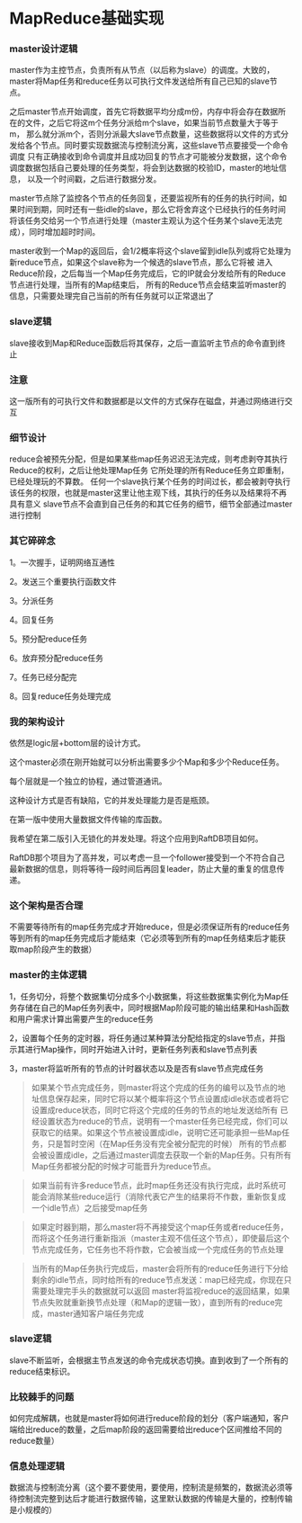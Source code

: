 # MapReduce基础实现

### master设计逻辑
master作为主控节点，负责所有从节点（以后称为slave）的调度。大致的，master将Map任务和reduce任务以可执行文件发送给所有自己已知的slave节点。

之后master节点开始调度，首先它将数据平均分成m份，内存中将会存在数据所在的文件，之后它将这m个任务分派给m个slave，如果当前节点数量大于等于m，
那么就分派m个，否则分派最大slave节点数量，这些数据将以文件的方式分发给各个节点。同时要实现数据流与控制流分离，这些slave节点要接受一个命令调度
只有正确接收到命令调度并且成功回复的节点才可能被分发数据，这个命令调度数据包括自己要处理的任务类型，将会到达数据的校验ID，master的地址信息，
以及一个时间戳，之后进行数据分发。

master节点除了监控各个节点的任务回复，还要监视所有的任务的执行时间，如果时间到期，同时还有一些idle的slave，那么它将舍弃这个已经执行的任务时间
将该任务交给另一个节点进行处理（master主观认为这个任务某个slave无法完成），同时增加超时时间。

master收到一个Map的返回后，会1/2概率将这个slave留到idle队列或将它处理为新reduce节点，如果这个slave称为一个候选的slave节点，那么它将被
进入Reduce阶段，之后每当一个Map任务完成后，它的IP就会分发给所有的Reduce节点进行处理，当所有的Map结束后，
所有的Reduce节点会结束监听master的信息，只需要处理完自己当前的所有任务就可以正常退出了

### slave逻辑
slave接收到Map和Reduce函数后将其保存，之后一直监听主节点的命令直到终止

### 注意
这一版所有的可执行文件和数据都是以文件的方式保存在磁盘，并通过网络进行交互

### 细节设计
reduce会被预先分配，但是如果某些map任务迟迟无法完成，则考虑剥夺其执行Reduce的权利，之后让他处理Map任务
它所处理的所有Reduce任务立即重制，已经处理玩的不算数。
任何一个slave执行某个任务的时间过长，都会被剥夺执行该任务的权限，也就是master这里让他主观下线，其执行的任务以及结果将不再具有意义
slave节点不会直到自己任务的和其它任务的细节，细节全部通过master进行控制

### 其它碎碎念

1。一次握手，证明网络互通性

2。发送三个重要执行函数文件

3。分派任务

4。回复任务

5。预分配reduce任务

6。放弃预分配reduce任务

7。任务已经分配完

8。回复reduce任务处理完成

### 我的架构设计
依然是logic层+bottom层的设计方式。

这个master必须在刚开始就可以分析出需要多少个Map和多少个Reduce任务。

每个层就是一个独立的协程，通过管道通讯。

这种设计方式是否有缺陷，它的并发处理能力是否是瓶颈。

在第一版中使用大量数据文件传输的库函数。

我希望在第二版引入无锁化的并发处理。将这个应用到RaftDB项目如何。

RaftDB那个项目为了高并发，可以考虑一旦一个follower接受到一个不符合自己最新数据的信息，则将等待一段时间后再回复leader，防止大量的重复的信息传递。


### 这个架构是否合理
不需要等待所有的map任务完成才开始reduce，但是必须保证所有的reduce任务等到所有的map任务完成后才能结束（它必须等到所有的map任务结束后才能获取map阶段产生的数据）

### master的主体逻辑

1，任务切分，将整个数据集切分成多个小数据集，将这些数据集实例化为Map任务存储在自己的Map任务列表中，同时根据Map阶段可能的输出结果和Hash函数和用户需求计算出需要产生的reduce任务

2，设置每个任务的定时器，将任务通过某种算法分配给指定的slave节点，并指示其进行Map操作，同时开始进入计时，更新任务列表和slave节点列表

3，master将监听所有的节点的计时器状态以及是否有slave节点完成任务
    
> 如果某个节点完成任务，则master将这个完成的任务的编号以及节点的地址信息保存起来，同时它将以某个概率将这个节点设置成idle状态或者将它设置成reduce状态，同时它将这个完成的任务的节点的地址发送给所有
> 已经设置状态为reduce的节点，说明有一个master任务已经完成，你们可以获取它的结果。如果这个节点被设置成idle，说明它还可能承担一些Map任务，只是暂时空闲（在Map任务没有完全被分配完的时候）
> 所有的节点都会被设置成idle，之后通过master调度去获取一个新的Map任务。只有所有Map任务都被分配的时候才可能晋升为reduce节点。

> 如果当前有许多reduce节点，此时map任务还没有执行完成，此时系统可能会消除某些reduce运行（消除代表它产生的结果将不作数，重新恢复成一个idle节点）之后接受map任务

> 如果定时器到期，那么master将不再接受这个map任务或者reduce任务，而将这个任务进行重新指派（master主观不信任这个节点），即使最后这个节点完成任务，它任务也不将作数，它会被当成一个完成任务的节点处理

> 当所有的Map任务执行完成后，master会将所有的reduce任务进行下分给剩余的idle节点，同时给所有的reduce节点发送：map已经完成，你现在只需要处理完手头的数据就可以返回
> master将监视reduce的返回结果，如果节点失败就重新换节点处理（和Map的逻辑一致），直到所有的reduce完成，master通知客户端任务完成


### slave逻辑
slave不断监听，会根据主节点发送的命令完成状态切换。直到收到了一个所有的reduce结束标识。


### 比较棘手的问题
如何完成解耦，也就是master将如何进行reduce阶段的划分（客户端通知，客户端给出reduce的数量，之后map阶段的返回需要给出reduce个区间推给不同的reduce数量）

### 信息处理逻辑
数据流与控制流分离（这个要不要使用，要使用，控制流是频繁的，数据流必须等待控制流完整到达后才能进行数据传输，这里默认数据的传输是大量的，控制传输是小规模的）